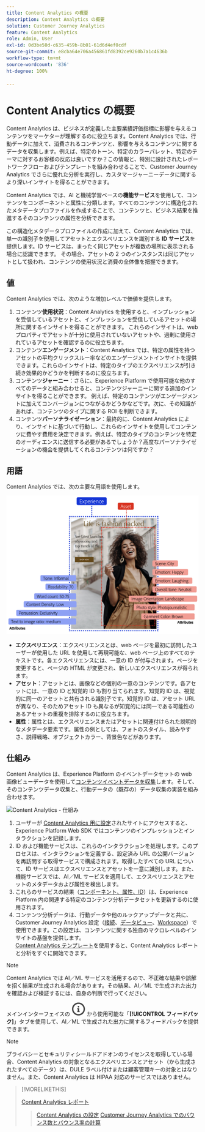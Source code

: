```yaml
---
title: Content Analytics の概要
description: Content Analytics の概要
solution: Customer Journey Analytics
feature: Content Analytics
role: Admin, User
exl-id: 0d3be50d-c635-459b-8b01-61d6d4ef0cdf
source-git-commit: e8cba64e706a456861fd8392ce9260b7a1c4636b
workflow-type: tm+mt
source-wordcount: '836'
ht-degree: 100%

---
```


# Content Analytics の概要

Content Analytics は、ビジネスが定義した主要業績評価指標に影響を与えるコンテンツをマーケターが理解するのに役立ちます。Content Analytics では、行動データに加えて、消費されるコンテンツと、影響を与えるコンテンツに関するデータを収集します。例えば、特定のトーン、特定のカラーパレット、特定のテーマに対するお客様の反応は良いですか？この情報と、特別に設計されたレポートワークフローおよびテンプレートを組み合わせることで、Customer Journey Analytics でさらに優れた分析を実行し、カスタマージャーニーデータに関するより深いインサイトを得ることができます。

Content Analytics では、AI と機械学習ベースの&#x200B;**機能サービス**&#x200B;を使用して、コンテンツをコンポーネントと属性に分類します。すべてのコンテンツに構造化されたメタデータプロファイルを作成することで、コンテンツと、ビジネス結果を推進するそのコンテンツの属性を分析できます。

この構造化メタデータプロファイルの作成に加えて、Content Analytics では、単一の識別子を使用してアセットとエクスペリエンスを識別する **ID サービス**&#x200B;を提供します。ID サービスは、まったく同じアセットが複数の場所に表示される場合に認識できます。 その場合、アセットの 2 つのインスタンスは同じアセットとして扱われ、コンテンツの使用状況と消費の全体像を把握できます。

## 値

Content Analytics では、次のような増加レベルで価値を提供します。

1. コンテンツ&#x200B;**使用状況**：Content Analytics を使用すると、インプレッションを受信しているアセットと、インプレッションを受信しているアセットの場所に関するインサイトを得ることができます。 これらのインサイトは、web プロパティでアセットが十分に使用されていないアセットや、過剰に使用されているアセットを確認するのに役立ちます。
1. コンテンツ&#x200B;**エンゲージメント**：Content Analytics では、特定の属性を持つアセットの平均クリックスルー率などのエンゲージメントインサイトを提供できます。これらのインサイトは、特定のタイプのエクスペリエンスが引き続き効果的かどうかを判断するのに役立ちます。
1. コンテンツ&#x200B;**ジャーニー**：さらに、Experience Platform で使用可能な他のすべてのデータと組み合わせると、コンテンツジャーニーに関する追加のインサイトを得ることができます。 例えば、特定のコンテンツがエンゲージメントに加えてコンバージョンにつながるかどうかなどです。次に、その知識があれば、コンテンツのタイプに関する ROI を判断できます。
1. コンテンツ&#x200B;**パーソナライゼーション**：最終的に、Content Analytics により、インサイトに基づいて行動し、これらのインサイトを使用してコンテンツに費やす費用を決定できます。例えば、特定のタイプのコンテンツを特定のオーディエンスに送信する必要があるでしょうか？高度なパーソナライゼーションの機会を提供してくれるコンテンツは何ですか？

## 用語

Content Analytics では、次の主要な用語を使用します。

![アセットとエクスペリエンス](/help/content-analytics/assets/content-analytics-experience-asset.png)

* **エクスペリエンス**：エクスペリエンスとは、web ページを最初に訪問したユーザーが使用した URL を使用して再現可能な、web ページ上のすべてのテキストです。各エクスペリエンスには、一意の ID が付与されます。ページを変更すると、ページの HTML が変更され、新しいエクスペリエンスが得られます。
* **アセット**：アセットとは、画像などの個別の一意のコンテンツです。各アセットには、一意の ID と知覚的 ID も割り当てられます。知覚的 ID は、視覚的に同一のアセットと共有される識別子です。知覚的 ID は、アセット URL が異なり、そのためアセット ID も異なるが知覚的には同一である可能性のあるアセットの重複を排除するのに役立ちます。
* **属性**：属性とは、エクスペリエンスまたはアセットに関連付けられた説明的なメタデータ要素です。属性の例としては、フォトのスタイル、読みやすさ、説得戦略、オブジェクトカラー、背景色などがあります。

## 仕組み

Content Analytics は、Experience Platform のイベントデータセットの web 画像ビューデータを使用して[コンテンツイベントデータを収集](config/datacollection.md)します。そして、そのコンテンツデータ収集と、行動データの（既存の）データ収集の実装を組み合わせます。

![Content Analytics - 仕組み](assets/aca-overview.gif)

1. ユーザーが [Content Analytics 用に設定](config/configuration.md)されたサイトにアクセスすると、Experience Platform Web SDK ではコンテンツのインプレッションとインタラクションを記録します。
1. ID および機能サービスは、これらのインタラクションを処理します。このプロセスは、インタラクションを定義する、設定済み URL の公開バージョンを再訪問する取得サービスで構成されます。取得したすべての URL について、ID サービスはエクスペリエンスとアセットを一意に識別します。また、機能サービスでは、AI／ML サービスを適用して、エクスペリエンスとアセットのメタデータおよび属性を検出します。
1. これらのサービスの結果（[コンポーネント、属性、ID](/help/content-analytics/report/components.md)）は、Experience Platform 内の関連する特定のコンテンツ分析データセットを更新するのに使用されます。
1. コンテンツ分析データは、行動データや他のルックアップデータと共に、Customer Journey Analytics 設定（[接続](/help/connections/overview.md)、[データビュー](/help/data-views/data-views.md)、[Workspace](/help/analysis-workspace/home.md)）で使用できます。この設定は、コンテンツに関する独自のマクロレベルのインサイトの基盤を提供します。<br/>[Content Analytics テンプレート](/help/content-analytics/report/report.md#template)を使用すると、Content Analytics レポートと分析をすぐに開始できます。


>[!NOTE]
>
>Content Analytics では AI／ML サービスを活用するので、不正確な結果や誤解を招く結果が生成される場合があります。その結果、AI／ML で生成された出力を確認および検証するには、自身の判断で行ってください。
>
>メインインターフェイスの ![InfoOutline](/help/assets/icons/InfoOutline.svg) から使用可能な「**[!UICONTROL フィードバック]**」タブを使用して、AI／ML で生成された出力に関するフィードバックを提供できます。
>

>[!NOTE]
>
>プライバシーとセキュリティシールドアドオンのライセンスを取得している場合、Content Analytics の対象となるエクスペリエンスとアセット（から生成されたすべてのデータ）は、DULE ラベル付けまたは顧客管理キーの対象とはなりません。また、Content Analytics は HIPAA 対応のサービスではありません。
>


>[!MORELIKETHIS]
>
>[Content Analytics レポート](report/report.md)
>>[Content Analytics の設定](config/configuration.md)
>>[Customer Journey Analytics でのバウンス数とバウンス率の計算](https://experienceleaguecommunities.adobe.com/t5/adobe-analytics-blogs/calculating-bounces-amp-bounce-rate-in-adobe-customer-journey/ba-p/706446#M454)
>

